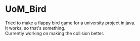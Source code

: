 # UoM_Bird
Tried to make a flappy bird game for a university project in java.<br>It works, so that's something.<br>Currently working on making the collision better.
